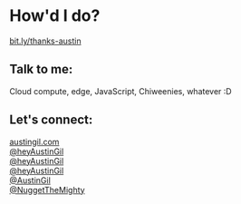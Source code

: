 # How'd I do?

<p class="text-5xl"><a href="https://bit.ly/thanks-austin">bit.ly/thanks-austin</a></p>

## Talk to me: 
Cloud compute, edge, JavaScript, Chiweenies, whatever :D

<!-- <span class="font-mono">ヽ(⌐■_■)ノ♪♬</span> -->

## Let's connect:

<div class="grid grid-cols-3 gap-2">
<div><pepicons-internet/><a href="https://austingil.com">austingil.com</a></div>
<div><logos-twitter/><a href="https://twitter.com/heyAustinGil">@heyAustinGil</a></div>
<div><logos-youtube-icon/><a href="https://youtube.com/@heyAustinGil">@heyAustinGil</a></div>
<div><logos-twitch/><a href="https://twitch.tv/heyAustinGil">@heyAustinGil</a></div>
<div><bi-github/><a href="https://github.com/AustinGil">@AustinGil</a></div>
<div><bi-instagram/><a href="https://instagram.com/NuggetTheMighty">@NuggetTheMighty</a></div>
</div>